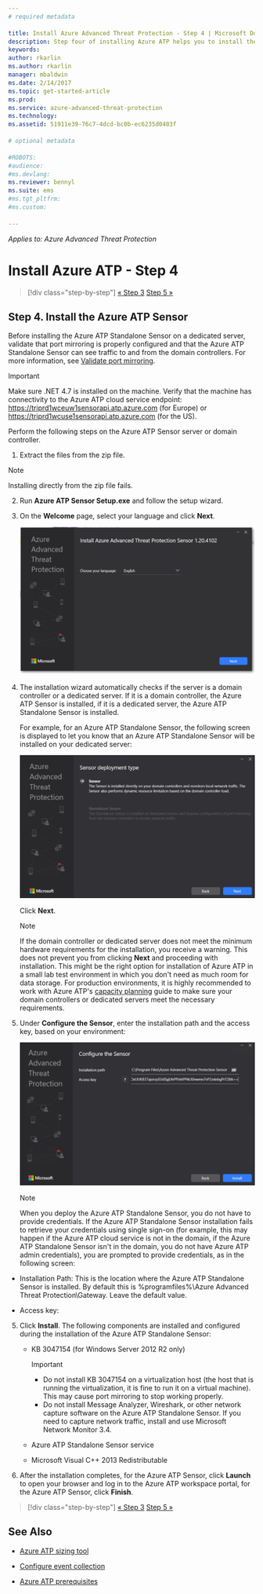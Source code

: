 ```yaml
---
# required metadata

title: Install Azure Advanced Threat Protection - Step 4 | Microsoft Docs
description: Step four of installing Azure ATP helps you to install the Azure ATP Standalone Sensor.
keywords:
author: rkarlin
ms.author: rkarlin
manager: mbaldwin
ms.date: 2/14/2017
ms.topic: get-started-article
ms.prod:
ms.service: azure-advanced-threat-protection
ms.technology:
ms.assetid: 51911e39-76c7-4dcd-bc0b-ec6235d0403f

# optional metadata

#ROBOTS:
#audience:
#ms.devlang:
ms.reviewer: bennyl
ms.suite: ems
#ms.tgt_pltfrm:
#ms.custom:

---
```


*Applies to: Azure Advanced Threat Protection*



# Install Azure ATP - Step 4

>[!div class="step-by-step"]
[« Step 3](install-atp-step3.md)
[Step 5 »](install-atp-step5.md)

## Step 4. Install the Azure ATP Sensor

Before installing the Azure ATP Standalone Sensor on a dedicated server, validate that port mirroring is properly configured and that the Azure ATP Standalone Sensor can see traffic to and from the domain controllers. For more information, see [Validate port mirroring](validate-port-mirroring.md).


> [!IMPORTANT]
>Make sure .NET 4.7 is installed on the machine. Verify that the machine has connectivity to the Azure ATP cloud service endpoint: https://triprd1wceuw1sensorapi.atp.azure.com (for Europe) or https://triprd1wcuse1sensorapi.atp.azure.com (for the US).

Perform the following steps on the Azure ATP Sensor server or domain controller.

1.  Extract the files from the zip file. 
> [!NOTE] 
> Installing directly from the zip file fails.

2.  Run **Azure ATP Sensor Setup.exe** and follow the setup wizard.

3.  On the **Welcome** page, select your language and click **Next**.

     ![Azure ATP Standalone Sensor installation language](media/sensor-install-language.png)


4.  The installation wizard automatically checks if the server is a domain controller or a dedicated server. If it is a domain controller, the Azure ATP Sensor is installed, if it is a dedicated server, the Azure ATP Standalone Sensor is installed. 
    
    For example, for an Azure ATP Standalone Sensor, the following screen is displayed to let you know that an Azure ATP Standalone Sensor will be installed on your dedicated server:
    
    ![Azure ATP Standalone Sensor installation](media/sensor-install-deployment-type.png)

    Click **Next**.

    > [!NOTE] 
    > If the domain controller or dedicated server does not meet the minimum hardware requirements for the installation, you receive a warning. This does not prevent you from clicking **Next** and proceeding with installation. This might be the right option for installation of Azure ATP in a small lab test environment in which you don't need as much room for data storage. For production environments, it is highly recommended to work with Azure ATP's [capacity planning](atp-capacity-planning.md) guide to make sure your domain controllers or dedicated servers meet the necessary requirements.

4.  Under **Configure the Sensor**, enter the installation path and the access key, based on your environment:

    ![Azure ATP Standalone Sensor configuration image](media/sensor-install-config.png)

    > [!NOTE]
    > When you deploy the Azure ATP Standalone Sensor, you do not have to provide credentials. If the Azure ATP Standalone Sensor installation fails to retrieve your credentials using single sign-on (for example, this may happen if the Azure ATP cloud service is not in the domain, if the Azure ATP Standalone Sensor isn't in the domain, you do not have Azure ATP admin credentials), you are prompted to provide credentials, as in the following screen: 

   - Installation Path: This is the location where the Azure ATP Standalone Sensor is installed. By default this is  %programfiles%\Azure Advanced Threat Protection\Gateway. Leave the default value.

   - Access key: 
    
5. Click **Install**. The following components are installed and configured during the installation of the Azure ATP Standalone Sensor:

    -   KB 3047154 (for Windows Server 2012 R2 only)

        > [!IMPORTANT]
        > -   Do not install KB 3047154 on a virtualization host (the host that is running the virtualization, it is fine to run it on a virtual machine). This may cause port mirroring to stop working properly. 
        > -   Do not install Message Analyzer, Wireshark, or other network capture software on the Azure ATP Standalone Sensor. If you need to capture network traffic, install and use Microsoft Network Monitor 3.4.

    -   Azure ATP Standalone Sensor service
    -   Microsoft Visual C++ 2013 Redistributable

5.  After the installation completes, for the Azure ATP Sensor, click **Launch** to open your browser and log in to the Azure ATP workspace portal, for the Azure ATP Sensor, click **Finish**.


>[!div class="step-by-step"]
[« Step 3](install-atp-step3.md)
[Step 5 »](install-atp-step5.md)


## See Also

- [Azure ATP sizing tool](http://aka.ms/trisizingtool)

- [Configure event collection](configure-event-collection.md)

- [Azure ATP prerequisites](atp-prerequisites.md)

